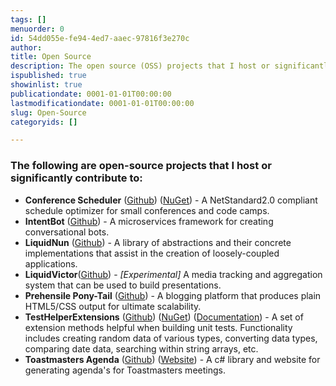```yaml
---
tags: []
menuorder: 0
id: 54dd055e-fe94-4ed7-aaec-97816f3e270c
author: 
title: Open Source
description: The open source (OSS) projects that I host or significantly contribute to
ispublished: true
showinlist: true
publicationdate: 0001-01-01T00:00:00
lastmodificationdate: 0001-01-01T00:00:00
slug: Open-Source
categoryids: []

---
```


### The following are open-source projects that I host or significantly contribute to:

- **Conference Scheduler** ([Github](https://github.com/bsstahl/conferencescheduler)) ([NuGet](https://www.nuget.org/packages/ConferenceScheduleOptimizer/)) - A NetStandard2.0 compliant schedule optimizer for small conferences and code camps.
- **IntentBot** ([Github](https://github.com/bsstahl/IntentBot)) - A microservices framework for creating conversational bots.
- **LiquidNun** ([Github](https://github.com/bsstahl/LiquidNun/)) - A library of abstractions and their concrete implementations that assist in the creation of loosely-coupled applications.
- **LiquidVictor**([Github](http://github.com/bsstahl/liquidvictor)) - *[Experimental]* A media tracking and aggregation system that can be used to build presentations.
- **Prehensile Pony-Tail** ([Github](https://github.com/bsstahl/pptail/)) - A blogging platform that produces plain HTML5/CSS output for ultimate scalability.
- **TestHelperExtensions** ([Github](https://github.com/bsstahl/testhelperextensions/)) ([NuGet](https://www.nuget.org/packages/TestHelperExtensions/)) ([Documentation](http://testhelperextensions.cognitiveinheritance.com/)) - A set of extension methods helpful when building unit tests. Functionality includes creating random data of various types, converting data types, comparing date data, searching within string arrays, etc.
- **Toastmasters Agenda** ([Github](https://github.com/bsstahl/ToastmastersAgenda)) ([Website](http://agendaweb.cfapps.io/)) - A c# library and website for generating agenda's for Toastmasters meetings.







